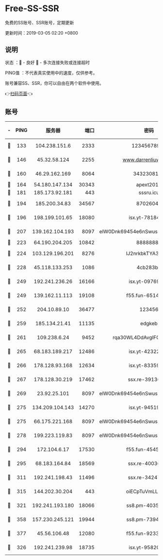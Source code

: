 # Free-SS-SSR

免费的SS账号、SSR账号，定期更新

更新时间：2019-03-05 02:20 +0800

## 说明

状态     ：🙂 - 良好 🙁 - 多次连接失败或连接超时

PING值   ：不代表真实使用中的速度，仅供参考。

账号兼容SS、SSR，你可以自由在两个软件中使用。

👉[扫码页面](https://liesauer.github.io/free-ss-ssr.github.io/)👈

## 账号

|-|PING|服务器|端口|密码|加密方式|区域|
|:----:|:----:|:-----:|-----:|:----:|:----:|:----:|
|🙂|133|104.238.151.6|2333|12345678900|aes-256-cfb|JP|
|🙂|146|45.32.58.124|2255|www.darrenliuwei.com|aes-256-cfb|JP|
|🙂|160|46.29.162.169|8064|3432308177|aes-256-cfb|RU|
|🙂|164|54.180.147.134|30343|apext2019|chacha20|KR|
|🙂|181|185.173.92.181|443|sssru.icu|rc4-md5|RU|
|🙂|194|185.200.34.83|34567|87026045|aes-256-cfb|US|
|🙂|196|198.199.101.65|18080|isx.yt-78184489|aes-256-cfb|US|
|🙂|207|139.162.104.193|8097|eIW0Dnk69454e6nSwuspv9DmS201tQ0D|aes-256-cfb|JP|
|🙂|223|64.190.204.205|10842|88888888|rc4-md5|US|
|🙂|224|103.129.196.201|8276|lJ2nrkbkTYA30wv0|aes-256-cfb|US|
|🙂|228|45.118.133.253|1086|4cb283b8|aes-256-cfb|SG|
|🙂|249|192.241.236.26|16166|isx.yt-09769627|aes-256-cfb|US|
|🙂|249|139.162.11.113|19108|f55.fun-65147791|aes-256-cfb|SG|
|🙂|252|204.10.89.10|36477|123456|aes-256-cfb|US|
|🙂|259|185.134.21.41|11135|edgkeb|aes-256-cfb|GB|
|🙂|261|109.238.6.24|9452|rqa30WL4DdAvgIFG6Fs3znzTa|aes-256-cfb|FR|
|🙂|265|68.183.189.217|12486|isx.yt-42322942|aes-256-cfb|SG|
|🙂|266|178.128.93.168|12634|isx.yt-83359917|aes-256-cfb|SG|
|🙂|267|178.128.30.219|17462|ssx.re-39136705|aes-256-cfb|SG|
|🙂|269|23.92.25.101|8097|eIW0Dnk69454e6nSwuspv9DmS201tQ0D|aes-256-cfb|US|
|🙂|275|134.209.104.143|14270|isx.yt-94519084|aes-256-cfb|SG|
|🙂|275|66.175.221.168|8097|eIW0Dnk69454e6nSwuspv9DmS201tQ0D|aes-256-cfb|US|
|🙂|278|199.223.119.83|8097|eIW0Dnk69454e6nSwuspv9DmS201tQ0D|aes-256-cfb|US|
|🙂|294|172.104.6.17|17530|f55.fun-45452436|aes-256-cfb|US|
|🙂|295|68.183.164.84|18569|ssx.re-40036320|aes-256-cfb|US|
|🙂|311|192.241.198.43|11496|ssx.re-34247087|aes-256-cfb|US|
|🙂|315|144.202.30.204|443|oiECpTuVmLLxk4Ts|aes-256-cfb|US|
|🙂|321|192.241.193.180|18066|ss8.pm-40352381|aes-256-cfb|US|
|🙂|358|157.230.245.121|19944|ss8.pm-73943906|aes-256-cfb|SG|
|🙂|377|45.56.106.48|12080|f55.fun-92337003|aes-256-cfb|US|
|🙂|326|192.241.239.98|18735|isx.yt-95820139|aes-256-cfb|US|
